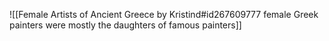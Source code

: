 ![[Female Artists of Ancient Greece by Kristind#id267609777 female Greek painters were mostly the daughters of famous painters]]

